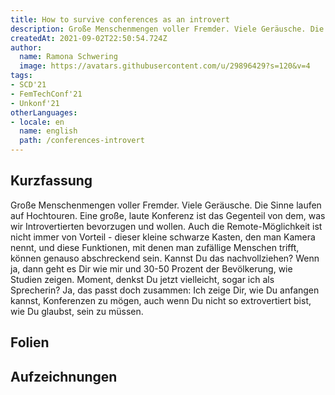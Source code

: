 ```yaml
---
title: How to survive conferences as an introvert
description: Große Menschenmengen voller Fremder. Viele Geräusche. Die Sinne laufen auf Hochtouren. Eine große, laute Konferenz ist das Gegenteil von dem, was wir Introvertierten bevorzugen und ersehnen.
createdAt: 2021-09-02T22:50:54.724Z
author:
  name: Ramona Schwering
  image: https://avatars.githubusercontent.com/u/29896429?s=120&v=4
tags:
- SCD'21
- FemTechConf'21
- Unkonf'21
otherLanguages:
- locale: en
  name: english
  path: /conferences-introvert
---
```


## Kurzfassung

Große Menschenmengen voller Fremder. Viele Geräusche. Die Sinne laufen auf Hochtouren. Eine große, laute Konferenz ist das Gegenteil von dem, was wir Introvertierten bevorzugen und wollen. Auch die Remote-Möglichkeit ist nicht immer von Vorteil - dieser kleine schwarze Kasten, den man Kamera nennt, und diese Funktionen, mit denen man zufällige Menschen trifft, können genauso abschreckend sein. Kannst Du das nachvollziehen? Wenn ja, dann geht es Dir wie mir und 30-50 Prozent der Bevölkerung, wie Studien zeigen. Moment, denkst Du jetzt vielleicht, sogar ich als Sprecherin? Ja, das passt doch zusammen: Ich zeige Dir, wie Du anfangen kannst, Konferenzen zu mögen, auch wenn Du nicht so extrovertiert bist, wie Du glaubst, sein zu müssen.

## Folien

<media-grid :media="[{
name: 'Folien',
description: 'Du kannst meine Folien auf Speakerdeck finden',
url: 'https://speakerdeck.com/leichteckig/how-to-survive-conferences-as-an-introvert'
}]"></media-grid>

## Aufzeichnungen

<media-grid :media="[{
name: '🇺🇸 Shopware TV',
description: 'Das ist die achte Episode - Zur SCD Tech Stage. Du kannst meinen Talk auf TC 4:09:04 finden oder die Kapitelauswahl nutzen.',
url: 'https://tv.shopware.com/en/video/1151503/'
}]"></media-grid>
